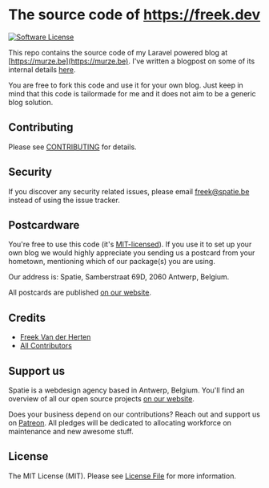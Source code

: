 # The source code of https://freek.dev

[![Software License](https://img.shields.io/badge/license-MIT-brightgreen.svg?style=flat-square)](LICENSE.md)

This repo contains the source code of my Laravel powered blog at [https://murze.be](https://murze.be). I've written a blogpost on some of its internal details [here](https://freek.dev/on-migrating-my-blog-from-wordpress-to-a-laravel-application).

You are free to fork this code and use it for your own blog. Just keep in mind that this code is tailormade for me and it does not aim to be a generic blog solution.

## Contributing

Please see [CONTRIBUTING](CONTRIBUTING.md) for details.

## Security

If you discover any security related issues, please email freek@spatie.be instead of using the issue tracker.

## Postcardware

You're free to use this code (it's [MIT-licensed](LICENSE.md)). If you use it to set up your own blog we would highly appreciate you sending us a postcard from your hometown, mentioning which of our package(s) you are using.

Our address is: Spatie, Samberstraat 69D, 2060 Antwerp, Belgium.

All postcards are published [on our website](https://spatie.be/en/opensource/postcards).

## Credits

- [Freek Van der Herten](https://github.com/freekmurze)
- [All Contributors](../../contributors)

## Support us

Spatie is a webdesign agency based in Antwerp, Belgium. You'll find an overview of all our open source projects [on our website](https://spatie.be/opensource).

Does your business depend on our contributions? Reach out and support us on [Patreon](https://www.patreon.com/spatie).
All pledges will be dedicated to allocating workforce on maintenance and new awesome stuff.

## License

The MIT License (MIT). Please see [License File](LICENSE.md) for more information.

